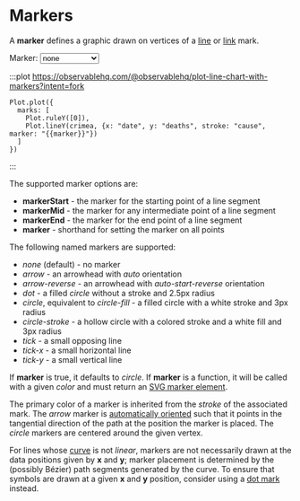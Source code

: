 <script setup>

import * as Plot from "@observablehq/plot";
import * as d3 from "d3";
import {ref} from "vue";
import crimea from "../data/crimea.ts";

const marker = ref("circle");

</script>

# Markers

A **marker** defines a graphic drawn on vertices of a [line](../marks/line.md) or [link](../marks/link.md) mark.

<p>
  <label class="label-input">
    Marker:
    <select v-model="marker">
      <option>none</option>
      <option>arrow</option>
      <option>arrow-reverse</option>
      <option>dot</option>
      <option>circle</option>
      <option>circle-stroke</option>
      <option>tick</option>
      <option>tick-x</option>
      <option>tick-y</option>
    </select>
  </label>
</p>

:::plot https://observablehq.com/@observablehq/plot-line-chart-with-markers?intent=fork
```js-vue
Plot.plot({
  marks: [
    Plot.ruleY([0]),
    Plot.lineY(crimea, {x: "date", y: "deaths", stroke: "cause", marker: "{{marker}}"})
  ]
})
```
:::

The supported marker options are:

* **markerStart** - the marker for the starting point of a line segment
* **markerMid** - the marker for any intermediate point of a line segment
* **markerEnd** - the marker for the end point of a line segment
* **marker** - shorthand for setting the marker on all points

The following named markers are supported:

* *none* (default) - no marker
* *arrow* - an arrowhead with *auto* orientation
* *arrow-reverse* - an arrowhead with *auto-start-reverse* orientation
* *dot* - a filled *circle* without a stroke and 2.5px radius
* *circle*, equivalent to *circle-fill* - a filled circle with a white stroke and 3px radius
* *circle-stroke* - a hollow circle with a colored stroke and a white fill and 3px radius
* *tick* - a small opposing line
* *tick-x* - a small horizontal line
* *tick-y* - a small vertical line

If **marker** is true, it defaults to *circle*. If **marker** is a function, it will be called with a given *color* and must return an [SVG marker element](https://developer.mozilla.org/en-US/docs/Web/SVG/Element/marker).

The primary color of a marker is inherited from the *stroke* of the associated mark. The *arrow* marker is [automatically oriented](https://developer.mozilla.org/en-US/docs/Web/SVG/Attribute/orient) such that it points in the tangential direction of the path at the position the marker is placed. The *circle* markers are centered around the given vertex.

For lines whose [curve](./curves.md) is not *linear*, markers are not necessarily drawn at the data positions given by **x** and **y**; marker placement is determined by the (possibly Bézier) path segments generated by the curve. To ensure that symbols are drawn at a given **x** and **y** position, consider using a [dot mark](../marks/dot.md) instead.
